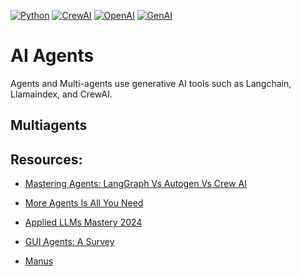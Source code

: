 [![Python](https://img.shields.io/badge/Python-3.x-blue.svg)](https://www.python.org/)
[![CrewAI](https://img.shields.io/badge/CrewAI-X-red.svg)](https://www.crew.ai/)
[![OpenAI](https://img.shields.io/badge/OpenAI-X-orange.svg)](https://openai.com/)
[![GenAI](https://img.shields.io/badge/GenAI-X-purple.svg)]()
# AI Agents
Agents and Multi-agents use generative AI tools such as Langchain, Llamaindex, and CrewAI.

## Multiagents
## Resources:
- [Mastering Agents: LangGraph Vs Autogen Vs Crew AI](https://www.galileo.ai/blog/mastering-agents-langgraph-vs-autogen-vs-crew)
- [More Agents Is All You Need](https://arxiv.org/abs/2402.05120)
- [Applied LLMs Mastery 2024](https://areganti.notion.site/Applied-LLMs-Mastery-2024-562ddaa27791463e9a1286199325045c)
- [GUI Agents: A Survey](https://arxiv.org/abs/2412.13501?fbclid=IwY2xjawHRjkFleHRuA2FlbQIxMQABHZJHZnqCDfcxFnXyZk921fp74NFZTtTQynHUeZwtp1DG1sZ3OIoLaS2SiQ_aem_3R4O8SzN6pWC50kiEwx4jw&sfnsn=wa)

- [Manus](https://manus.im/)
